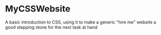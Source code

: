 # MyCSSWebsite

A basic introduction to CSS, using it to make a generic "hire me" website
a good stepping stone for the next task at hand
